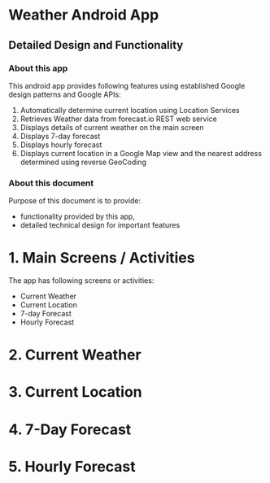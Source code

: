 # Weather Android App
## Detailed Design and Functionality

### About this app

This android app provides following features using established Google design patterns and Google APIs:

1. Automatically determine current location using Location Services
2. Retrieves Weather data from forecast.io REST web service
3. Displays details of current weather on the main screen
4. Displays 7-day forecast
5. Displays hourly forecast
6. Displays current location in a Google Map view and the nearest address determined using reverse GeoCoding

### About this document
Purpose of this document is to provide:
 - functionality provided by this app,
 - detailed technical design for important features

# 1. Main Screens / Activities

The app has following screens or activities:

- Current Weather
- Current Location
- 7-day Forecast
- Hourly Forecast

# 2. Current Weather

# 3. Current Location

# 4. 7-Day Forecast

# 5. Hourly Forecast
